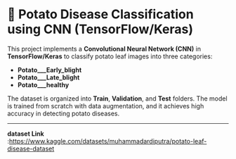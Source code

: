 # 🍠 Potato Disease Classification using CNN (TensorFlow/Keras)

This project implements a **Convolutional Neural Network (CNN)** in **TensorFlow/Keras** to classify potato leaf images into three categories:

- **Potato___Early_blight**  
- **Potato___Late_blight**  
- **Potato___healthy**

The dataset is organized into **Train**, **Validation**, and **Test** folders. The model is trained from scratch with data augmentation, and it achieves high accuracy in detecting potato diseases.

---
**dataset Link** :https://www.kaggle.com/datasets/muhammadardiputra/potato-leaf-disease-dataset
